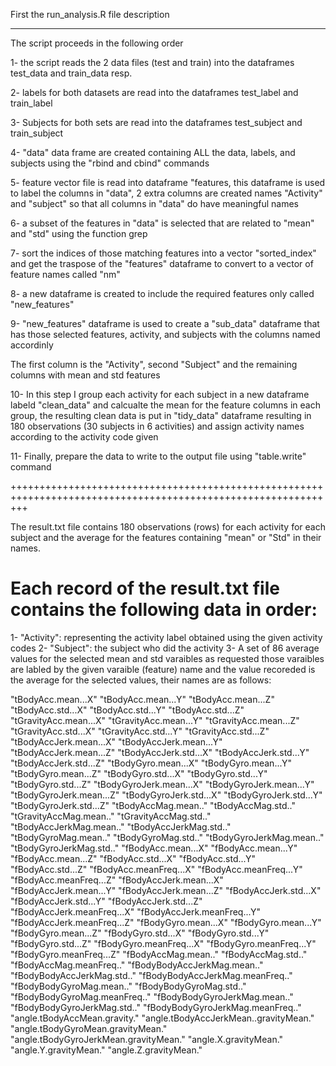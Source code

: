 First the run_analysis.R file description
___________________________________________


The script proceeds in the following order

1- the script reads the 2 data files (test and train) into the dataframes test\_data and train\_data resp.

2- labels for both datasets are read into the dataframes test\_label and train\_label

3- Subjects  for both sets are read into the dataframes test\_subject and train\_subject

4- "data" data frame are created containing ALL the data, labels, and subjects using the "rbind and cbind" commands

5- feature vector file is read into dataframe "features, this dataframe is used to label the columns in "data", 2 extra columns are created names "Activity" and "subject" so that all columns in "data" do have meaningful names 

6- a subset of the features in "data" is selected that are related to "mean" and "std" using the function grep

7- sort the indices of those matching features into a vector "sorted_index" and get the traspose of the "features" dataframe to convert to a vector of feature names called "nm"

8- a new dataframe is created to include the required features only called "new_features"

9- "new_features" dataframe is used to create a "sub_data" dataframe that has those selected features, activity, and subjects with the columns named accordinly

The first column is the "Activity", second "Subject" and the remaining columns with mean and std features 

10- In this step I group each activity for each subject in a new dataframe labeld "clean_data" and calcualte the mean for the feature columns in each group, the resulting clean data is put in "tidy_data" dataframe resulting in 180 observations (30 subjects in 6 activities) and assign activity names according to the activity code given

11- Finally, prepare the data to write to the output file using "table.write" command


+++++++++++++++++++++++++++++++++++++++++++++++++++++++++++++++++++++++++++++++++++++++++++++++++++++++++++++++



The result.txt file contains 180 observations (rows) for each activity for each subject and the average for the features containing "mean" or "Std" in their names.

Each record of the result.txt file contains the following data in order:
=======================================================================

1- "Activity": representing the activity label obtained using the given activity codes
2- "Subject": the subject who did the activity
3- A set of 86 average values for the selected mean and std varaibles as requested those varaibles are labled by the given varaible (feature) name and the value recoreded is the average for the selected values, their names are as follows:

"tBodyAcc.mean...X"	"tBodyAcc.mean...Y"	"tBodyAcc.mean...Z"	"tBodyAcc.std...X"	"tBodyAcc.std...Y"	"tBodyAcc.std...Z"	"tGravityAcc.mean...X"	"tGravityAcc.mean...Y"	"tGravityAcc.mean...Z"	"tGravityAcc.std...X"	"tGravityAcc.std...Y"	"tGravityAcc.std...Z"	"tBodyAccJerk.mean...X"	"tBodyAccJerk.mean...Y"	"tBodyAccJerk.mean...Z"	"tBodyAccJerk.std...X"	"tBodyAccJerk.std...Y"	"tBodyAccJerk.std...Z"	"tBodyGyro.mean...X"	"tBodyGyro.mean...Y"	"tBodyGyro.mean...Z"	"tBodyGyro.std...X"	"tBodyGyro.std...Y"	"tBodyGyro.std...Z"	"tBodyGyroJerk.mean...X"	"tBodyGyroJerk.mean...Y"	"tBodyGyroJerk.mean...Z"	"tBodyGyroJerk.std...X"	"tBodyGyroJerk.std...Y"	"tBodyGyroJerk.std...Z"	"tBodyAccMag.mean.."	"tBodyAccMag.std.."	"tGravityAccMag.mean.."	"tGravityAccMag.std.."	"tBodyAccJerkMag.mean.."	"tBodyAccJerkMag.std.."	"tBodyGyroMag.mean.."	"tBodyGyroMag.std.."	"tBodyGyroJerkMag.mean.."	"tBodyGyroJerkMag.std.."	"fBodyAcc.mean...X"	"fBodyAcc.mean...Y"	"fBodyAcc.mean...Z"	"fBodyAcc.std...X"	"fBodyAcc.std...Y"	"fBodyAcc.std...Z"	"fBodyAcc.meanFreq...X"	"fBodyAcc.meanFreq...Y"	"fBodyAcc.meanFreq...Z"	"fBodyAccJerk.mean...X"	"fBodyAccJerk.mean...Y"	"fBodyAccJerk.mean...Z"	"fBodyAccJerk.std...X"	"fBodyAccJerk.std...Y"	"fBodyAccJerk.std...Z"	"fBodyAccJerk.meanFreq...X"	"fBodyAccJerk.meanFreq...Y"	"fBodyAccJerk.meanFreq...Z"	"fBodyGyro.mean...X"	"fBodyGyro.mean...Y"	"fBodyGyro.mean...Z"	"fBodyGyro.std...X"	"fBodyGyro.std...Y"	"fBodyGyro.std...Z"	"fBodyGyro.meanFreq...X"	"fBodyGyro.meanFreq...Y"	"fBodyGyro.meanFreq...Z"	"fBodyAccMag.mean.."	"fBodyAccMag.std.."	"fBodyAccMag.meanFreq.."	"fBodyBodyAccJerkMag.mean.."	"fBodyBodyAccJerkMag.std.."	"fBodyBodyAccJerkMag.meanFreq.."	"fBodyBodyGyroMag.mean.."	"fBodyBodyGyroMag.std.."	"fBodyBodyGyroMag.meanFreq.."	"fBodyBodyGyroJerkMag.mean.."	"fBodyBodyGyroJerkMag.std.."	"fBodyBodyGyroJerkMag.meanFreq.."	"angle.tBodyAccMean.gravity."	"angle.tBodyAccJerkMean..gravityMean."	"angle.tBodyGyroMean.gravityMean."	"angle.tBodyGyroJerkMean.gravityMean."	"angle.X.gravityMean."	"angle.Y.gravityMean."	"angle.Z.gravityMean."

